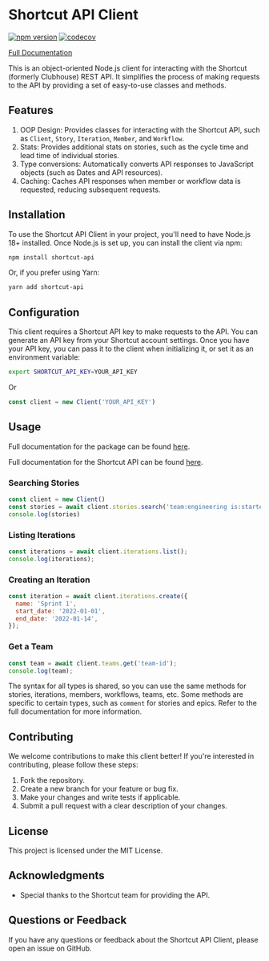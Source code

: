 # Shortcut API Client
[![npm version](https://badge.fury.io/js/shortcut-api.svg)](https://badge.fury.io/js/shortcut-api)
[![codecov](https://codecov.io/gh/JensAstrup/shortcut/graph/badge.svg?token=CteCCD1D6w)](https://codecov.io/gh/JensAstrup/shortcut)

[Full Documentation](https://jensastrup.github.io/shortcut/)

This is an object-oriented Node.js client for interacting with the Shortcut (formerly Clubhouse) REST API. 
It simplifies the process of making requests to the API by providing a set of easy-to-use classes and methods. 

## Features
1. OOP Design: Provides classes for interacting with the Shortcut API, such as `Client`, `Story`, `Iteration`, `Member`, and `Workflow`.
2. Stats: Provides additional stats on stories, such as the cycle time and lead time of individual stories.
3. Type conversions: Automatically converts API responses to JavaScript objects (such as Dates and API resources).
4. Caching: Caches API responses when member or workflow data is requested, reducing subsequent requests.

## Installation

To use the Shortcut API Client in your project, you'll need to have Node.js 18+ installed. 
Once Node.js is set up, you can install the client via npm:

```bash
npm install shortcut-api
```

Or, if you prefer using Yarn:

```bash
yarn add shortcut-api
```

## Configuration

This client requires a Shortcut API key to make requests to the API. You can generate an API key from your Shortcut account settings. 
Once you have your API key, you can pass it to the client when initializing it, or set it as an environment variable:

```bash
export SHORTCUT_API_KEY=YOUR_API_KEY
```

Or

```javascript
const client = new Client('YOUR_API_KEY')
```

## Usage

Full documentation for the package can be found [here](https://jensastrup.github.io/shortcut/).

Full documentation for the Shortcut API can be found [here](https://shortcut.com/api/rest/v3/).

### Searching Stories

```javascript
const client = new Client()
const stories = await client.stories.search('team:engineering is:started')
console.log(stories)
```

### Listing Iterations

```javascript
const iterations = await client.iterations.list();
console.log(iterations);
```

### Creating an Iteration

```javascript
const iteration = await client.iterations.create({
  name: 'Sprint 1',
  start_date: '2022-01-01',
  end_date: '2022-01-14',
});
````

### Get a Team

```javascript
const team = await client.teams.get('team-id');
console.log(team);
````

The syntax for all types is shared, so you can use the same methods for stories, iterations,
members, workflows, teams, etc.
Some methods are specific to certain types, such as `comment` for stories and epics. Refer to the
full documentation for more information.

## Contributing

We welcome contributions to make this client better! If you're interested in contributing, please follow these steps:

1. Fork the repository.
2. Create a new branch for your feature or bug fix.
3. Make your changes and write tests if applicable.
4. Submit a pull request with a clear description of your changes.

## License

This project is licensed under the MIT License.

## Acknowledgments

- Special thanks to the Shortcut team for providing the API.

## Questions or Feedback

If you have any questions or feedback about the Shortcut API Client, please open an issue on GitHub.
```
